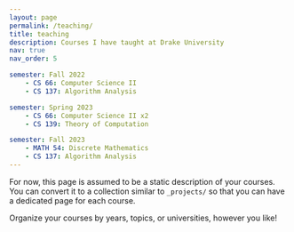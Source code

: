 ```yaml
---
layout: page
permalink: /teaching/
title: teaching
description: Courses I have taught at Drake University
nav: true
nav_order: 5

semester: Fall 2022
    - CS 66: Computer Science II
    - CS 137: Algorithm Analysis

semester: Spring 2023
    - CS 66: Computer Science II x2
    - CS 139: Theory of Computation

semester: Fall 2023
    - MATH 54: Discrete Mathematics
    - CS 137: Algorithm Analysis
---
```


For now, this page is assumed to be a static description of your courses. You can convert it to a collection similar to `_projects/` so that you can have a dedicated page for each course.

Organize your courses by years, topics, or universities, however you like!


